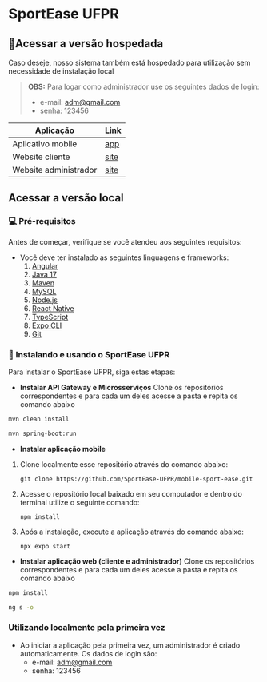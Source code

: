 # SportEase UFPR
## 🔗Acessar a versão hospedada

Caso deseje, nosso sistema também está hospedado para utilização sem necessidade de instalação local

> **OBS:** Para logar como administrador use os seguintes dados de login:
> 	 - e-mail: adm@gmail.com
>   - senha: 123456

|Aplicação| Link |
|--|--|
|Aplicativo mobile | [app](https://expo.dev/@nathansr6/mobile-sport-ease?serviceType=classic&distribution=expo-go) |
|Website cliente | [site](https://sportease-client.netlify.app/login) |
|Website administrador | [site](https://sportease-manager.netlify.app/login) |


## Acessar a versão local

### 💻 Pré-requisitos

Antes de começar, verifique se você atendeu aos seguintes requisitos:

- Você deve ter instalado as seguintes linguagens e frameworks:
	1.  [Angular](https://v16.angular.io/guide/setup-local)
	2. [Java 17](https://www.oracle.com/java/technologies/javase/jdk17-archive-downloads.html)
	3. [Maven](https://maven.apache.org/download.cgi)
	4. [MySQL](https://www.mysql.com/downloads/)
	5. [Node.js](https://nodejs.org/en)
	6. [React Native](https://www.npmjs.com/package/react-native)
	7. [TypeScript](https://www.typescriptlang.org/download)
	8. [Expo CLI](https://www.npmjs.com/package/expo-cli)
	9. [Git](https://git-scm.com/downloads)

### 🚀 Instalando e usando o SportEase UFPR

Para instalar o SportEase UFPR, siga estas etapas:

- **Instalar API Gateway e Microsserviços**
Clone os repositórios correspondentes e para cada um deles acesse a pasta e repita os comando abaixo
```sh
mvn clean install
```
```sh
mvn spring-boot:run
```

- **Instalar aplicação mobile**

 1. Clone localmente esse repositório através do comando abaixo:
	```shell 
	git clone https://github.com/SportEase-UFPR/mobile-sport-ease.git
	```

2. Acesse o repositório local baixado em seu computador e dentro do terminal utilize o seguinte comando:

	```shell 
	npm install
	```
3. Após a instalação, execute a aplicação através do comando abaixo:
	```shell 
	npx expo start	
	```

- **Instalar aplicação web (cliente e administrador)**
Clone os repositórios correspondentes e para cada um deles acesse a pasta e repita os comando abaixo

```sh
npm install
```
```sh
ng s -o
```

### Utilizando localmente pela primeira vez

 - Ao iniciar a aplicação pela primeira vez, um administrador é criado automaticamente. Os dados de login são: 
	 - e-mail: adm@gmail.com
	 - senha: 123456
